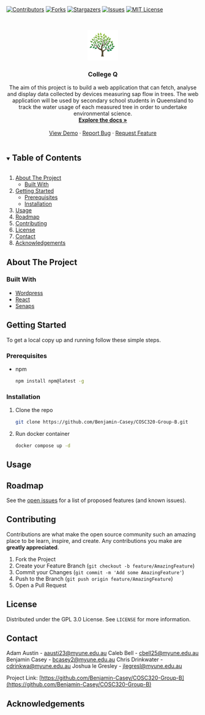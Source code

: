 [![Contributors][contributors-shield]][contributors-url]
[![Forks][forks-shield]][forks-url]
[![Stargazers][stars-shield]][stars-url]
[![Issues][issues-shield]][issues-url]
[![MIT License][license-shield]][license-url]

<br />
<p align="center">
  <a href="https://github.com/Benjamin-Casey/COSC320-Group-B">
    <img src="images/logo.png" alt="Logo" width="80" height="80">
  </a>

  <h3 align="center">College Q</h3>

  <p align="center">
    The aim of this project is to build a web application  that  can  fetch,  analyse  and  display  data  collected  by  devices  measuring  sap flow in trees. The web application will be used by secondary school students in Queensland  to  track  the  water  usage  of  each  measured  tree  in  order  to  undertake  environmental science.
    <br />
    <a href="hhttps://github.com/Benjamin-Casey/COSC320-Group-B"><strong>Explore the docs »</strong></a>
    <br />
    <br />
    <a href="hhttps://github.com/Benjamin-Casey/COSC320-Group-B">View Demo</a>
    ·
    <a href="https://github.com/Benjamin-Casey/COSC320-Group-B/issues">Report Bug</a>
    ·
    <a href="https://github.com/Benjamin-Casey/COSC320-Group-B/issues">Request Feature</a>
  </p>
</p>

<details open="open">
  <summary><h2 style="display: inline-block">Table of Contents</h2></summary>
  <ol>
    <li>
      <a href="#about-the-project">About The Project</a>
      <ul>
        <li><a href="#built-with">Built With</a></li>
      </ul>
    </li>
    <li>
      <a href="#getting-started">Getting Started</a>
      <ul>
        <li><a href="#prerequisites">Prerequisites</a></li>
        <li><a href="#installation">Installation</a></li>
      </ul>
    </li>
    <li><a href="#usage">Usage</a></li>
    <li><a href="#roadmap">Roadmap</a></li>
    <li><a href="#contributing">Contributing</a></li>
    <li><a href="#license">License</a></li>
    <li><a href="#contact">Contact</a></li>
    <li><a href="#acknowledgements">Acknowledgements</a></li>
  </ol>
</details>

## About The Project

### Built With

- [Wordpress](https://wordpress.com/)
- [React](https://reactjs.org/)
- [Senaps](https://products.csiro.au/senaps/)

## Getting Started

To get a local copy up and running follow these simple steps.

### Prerequisites

- npm
  ```sh
  npm install npm@latest -g
  ```

### Installation

1. Clone the repo
   ```sh
   git clone https://github.com/Benjamin-Casey/COSC320-Group-B.git
   ```
2. Run docker container
   ```sh
   docker compose up -d
   ```

## Usage

## Roadmap

See the [open issues](https://github.com/Benjamin-Casey/COSC320-Group-B/issues) for a list of proposed features (and known issues).

## Contributing

Contributions are what make the open source community such an amazing place to be learn, inspire, and create. Any contributions you make are **greatly appreciated**.

1. Fork the Project
2. Create your Feature Branch (`git checkout -b feature/AmazingFeature`)
3. Commit your Changes (`git commit -m 'Add some AmazingFeature'`)
4. Push to the Branch (`git push origin feature/AmazingFeature`)
5. Open a Pull Request

## License

Distributed under the GPL 3.0 License. See `LICENSE` for more information.

## Contact

Adam Austin - aausti23@myune.edu.au
Caleb Bell - cbell25@myune.edu.au
Benjamin Casey - bcasey2@myune.edu.au
Chris Drinkwater - cdrinkwa@myune.edu.au
Joshua le Gresley - jlegresl@myune.edu.au

Project Link: [https://github.com/Benjamin-Casey/COSC320-Group-B](https://github.com/Benjamin-Casey/COSC320-Group-B)

## Acknowledgements

[contributors-shield]: https://img.shields.io/github/contributors/github_username/repo.svg?style=for-the-badge
[contributors-url]: https://github.com/Benjamin-Casey/COSC320-Group-B/graphs/contributors
[forks-shield]: https://img.shields.io/github/forks/github_username/repo.svg?style=for-the-badge
[forks-url]: https://github.com/Benjamin-Casey/COSC320-Group-B/network/members
[stars-shield]: https://img.shields.io/github/stars/github_username/repo.svg?style=for-the-badge
[stars-url]: https://github.com/Benjamin-Casey/COSC320-Group-B/stargazers
[issues-shield]: https://img.shields.io/github/issues/github_username/repo.svg?style=for-the-badge
[issues-url]: https://github.com/Benjamin-Casey/COSC320-Group-B/issues
[license-shield]: https://img.shields.io/github/license/github_username/repo.svg?style=for-the-badge
[license-url]: https://github.com/Benjamin-Casey/COSC320-Group-B/blob/master/LICENSE
